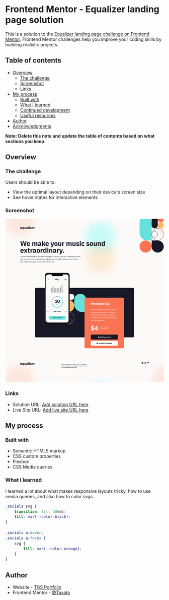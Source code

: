 # Frontend Mentor - Equalizer landing page solution

This is a solution to the [Equalizer landing page challenge on Frontend Mentor](https://www.frontendmentor.io/challenges/equalizer-landing-page-7VJ4gp3DE). Frontend Mentor challenges help you improve your coding skills by building realistic projects.

## Table of contents

-   [Overview](#overview)
    -   [The challenge](#the-challenge)
    -   [Screenshot](#screenshot)
    -   [Links](#links)
-   [My process](#my-process)
    -   [Built with](#built-with)
    -   [What I learned](#what-i-learned)
    -   [Continued development](#continued-development)
    -   [Useful resources](#useful-resources)
-   [Author](#author)
-   [Acknowledgments](#acknowledgments)

**Note: Delete this note and update the table of contents based on what sections you keep.**

## Overview

### The challenge

Users should be able to:

-   View the optimal layout depending on their device's screen size
-   See hover states for interactive elements

### Screenshot

![](./screenshot.png)

### Links

-   Solution URL: [Add solution URL here](https://your-solution-url.com)
-   Live Site URL: [Add live site URL here](https://your-live-site-url.com)

## My process

### Built with

-   Semantic HTML5 markup
-   CSS custom properties
-   Flexbox
-   CSS Media queries

### What I learned

I learned a lot about what makes responsive layouts tricky, how to use media queries, and also how to color svgs.

```css
.socials svg {
	transition: fill 300ms;
	fill: var(--color-black);
}

.socials a:hover,
.socials a:focus {
	svg {
		fill: var(--color-orange);
	}
}
```

## Author

-   Website - [TGS Portfolio](https://taxato.github.io/TGS-Portfolio/)
-   Frontend Mentor - [@Taxato](https://www.frontendmentor.io/profile/Taxato)
